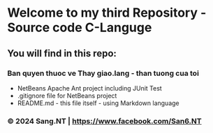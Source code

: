 # Welcome to my third Repository - Source code C-Languge

## You will find in this repo:

### Ban quyen thuoc ve Thay giao.lang - than tuong cua toi
* NetBeans Apache Ant project including JUnit Test
* .gitignore file for NetBeans project
* README.md - this file itself - using Markdown language


### © 2024 Sang.NT | https://www.facebook.com/San6.NT
